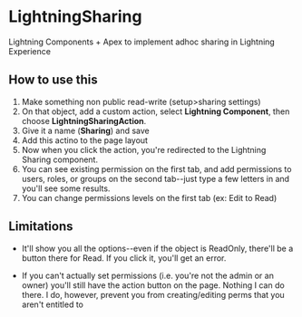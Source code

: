 # LightningSharing
Lightning Components + Apex to implement adhoc sharing in Lightning Experience


## How to use this

1. Make something non public read-write (setup>sharing settings)
2. On that object, add a custom action, select **Lightning Component**, then choose **LightningSharingAction**.
3. Give it a name (**Sharing**) and save
4. Add this actino to the page layout
5. Now when you click the action, you're redirected to the Lightning Sharing component.
6. You can see existing permission on the first tab, and add permissions to users, roles, or groups on the second tab--just type a few letters in and you'll see some results.
7. You can change permissions levels on the first tab (ex: Edit to Read)


## Limitations

* It'll show you all the options--even if the object is ReadOnly, there'll be a button there for Read.  If you click it, you'll get an error.

* If you can't actually set permissions (i.e. you're not the admin or an owner) you'll still have the action button on the page.  Nothing I can do there.  I do, however, prevent you from creating/editing perms that you aren't entitled to
